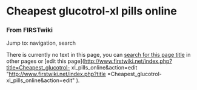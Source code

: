 

# Cheapest glucotrol-xl pills online

### From FIRSTwiki

Jump to: navigation, search

There is currently no text in this page, you can [search for this page
title](Special:Search/Cheapest_glucotrol-xl_pills_online
"Special:Search/Cheapest glucotrol-xl pills online" ) in other pages or [edit
this page](http://www.firstwiki.net/index.php?title=Cheapest_glucotrol-
xl_pills_online&action=edit "http://www.firstwiki.net/index.php?title
=Cheapest_glucotrol-xl_pills_online&action=edit" ).

